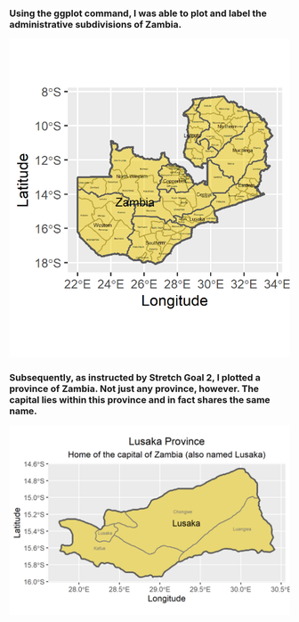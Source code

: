 ### Using the ggplot command, I was able to plot and label the administrative subdivisions of Zambia.
![](zmb.png)
### Subsequently, as instructed by Stretch Goal 2, I plotted a province of Zambia. Not just any province, however. The capital lies within this province and in fact shares the same name.
![](zmb_lusaka.png)
